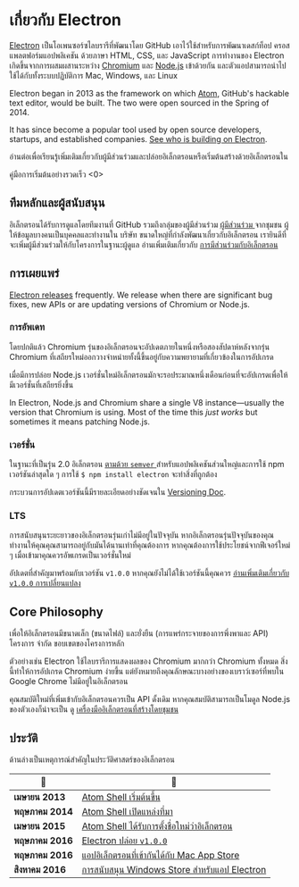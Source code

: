 # เกี่ยวกับ Electron

[Electron](https://electronjs.org) เป็นโอเพนซอร์ซไลบรารีที่พัฒนาโดย GitHub เอาไว้ใช้สำหรับการพัฒนาเดสก์ท็อป ครอสแพลตฟอร์มแอปพลิเคชัน ด้วยภาษา HTML, CSS, และ JavaScript การทำงานของ Electron เกิดขึ้นจากการผสมผสานระหว่าง [Chromium](https://www.chromium.org/Home) และ [Node.js](https://nodejs.org) เข้าด้วยกัน และตัวแอปสามารถนำไปใช้ได้กับทั้งระบบปฏิบัติการ Mac, Windows, และ Linux

Electron began in 2013 as the framework on which [Atom](https://atom.io), GitHub's hackable text editor, would be built. The two were open sourced in the Spring of 2014.

It has since become a popular tool used by open source developers, startups, and established companies. [See who is building on Electron](https://electronjs.org/apps).

อ่านต่อเพื่อเรียนรู้เพิ่มเติมเกี่ยวกับผู้มีส่วนร่วมและปล่อยอิเล็กตรอนหรือเริ่มต้นสร้างด้วยอิเล็กตรอนใน

 คู่มือการเริ่มต้นอย่างรวดเร็ว <0></p> 



## ทีมหลักและผู้สนับสนุน

อิเล็กตรอนได้รับการดูแลโดยทีมงานที่ GitHub รวมถึงกลุ่มของผู้มีส่วนร่วม [ ผู้มีส่วนร่วม ](https://github.com/electron/electron/graphs/contributors) จากชุมชน ผู้ให้ข้อมูลบางคนเป็นบุคคลและทำงานใน บริษัท ขนาดใหญ่ที่กำลังพัฒนาเกี่ยวกับอิเล็กตรอน เรายินดีที่จะเพิ่มผู้มีส่วนร่วมให้กับโครงการในฐานะผู้ดูแล อ่านเพิ่มเติมเกี่ยวกับ [ การมีส่วนร่วมกับอิเล็กตรอน ](https://github.com/electron/electron/blob/master/CONTRIBUTING.md)



## การเผยแพร่

[Electron releases](https://github.com/electron/electron/releases) frequently. We release when there are significant bug fixes, new APIs or are updating versions of Chromium or Node.js.



### การอัพเดท

โดยปกติแล้ว Chromium รุ่นของอิเล็กตรอนจะอัปเดตภายในหนึ่งหรือสองสัปดาห์หลังจากรุ่น Chromium ที่เสถียรใหม่ออกวางจำหน่ายทั้งนี้ขึ้นอยู่กับความพยายามที่เกี่ยวข้องในการอัปเกรด

เมื่อมีการปล่อย Node.js เวอร์ชั่นใหม่อิเล็กตรอนมักจะรอประมาณหนึ่งเดือนก่อนที่จะอัปเกรดเพื่อให้มีเวอร์ชั่นที่เสถียรยิ่งขึ้น

In Electron, Node.js and Chromium share a single V8 instance—usually the version that Chromium is using. Most of the time this _just works_ but sometimes it means patching Node.js.




### เวอร์ชั่น

ในฐานะที่เป็นรุ่น 2.0 อิเล็กตรอน [ ตามด้วย `semver` ](https://semver.org) สำหรับแอปพลิเคชันส่วนใหญ่และการใช้ npm เวอร์ชันล่าสุดใด ๆ การใช้ `$ npm install electron` จะทำสิ่งที่ถูกต้อง

กระบวนการอัปเดตเวอร์ชันนี้มีรายละเอียดอย่างชัดเจนใน [Versioning Doc](electron-versioning.md).



### LTS

การสนับสนุนระยะยาวของอิเล็กตรอนรุ่นเก่าไม่มีอยู่ในปัจจุบัน หากอิเล็กตรอนรุ่นปัจจุบันของคุณทำงานให้คุณคุณสามารถอยู่กับมันได้นานเท่าที่คุณต้องการ หากคุณต้องการใช้ประโยชน์จากฟีเจอร์ใหม่ ๆ เมื่อเข้ามาคุณควรอัพเกรดเป็นเวอร์ชั่นใหม่

อัปเดตที่สำคัญมาพร้อมกับเวอร์ชัน ` v1.0.0 ` หากคุณยังไม่ได้ใช้เวอร์ชันนี้คุณควร [ อ่านเพิ่มเติมเกี่ยวกับ ` v1.0.0 ` การเปลี่ยนแปลง ](https://electronjs.org/blog/electron-1-0)



## Core Philosophy

เพื่อให้อิเล็กตรอนมีขนาดเล็ก (ขนาดไฟล์) และยั่งยืน (การแพร่กระจายของการพึ่งพาและ API) โครงการ จำกัด ขอบเขตของโครงการหลัก

ตัวอย่างเช่น Electron ใช้ไลบรารีการแสดงผลของ Chromium มากกว่า Chromium ทั้งหมด สิ่งนี้ทำให้การอัปเกรด Chromium ง่ายขึ้น แต่ยังหมายถึงคุณลักษณะบางอย่างของเบราว์เซอร์ที่พบใน Google Chrome ไม่มีอยู่ในอิเล็กตรอน

คุณสมบัติใหม่ที่เพิ่มเข้ากับอิเล็กตรอนควรเป็น API ดั้งเดิม หากคุณสมบัติสามารถเป็นโมดูล Node.js ของตัวเองก็น่าจะเป็น ดู [ เครื่องมืออิเล็กตรอนที่สร้างโดยชุมชน ](https://electronjs.org/community)



## ประวัติ

ด้านล่างเป็นเหตุการณ์สำคัญในประวัติศาสตร์ของอิเล็กตรอน

| :calendar:       | :tada:                                                                                                            |
| ---------------- | ----------------------------------------------------------------------------------------------------------------- |
| **เมษายน 2013**  | [ Atom Shell เริ่มต้นขึ้น ](https://github.com/electron/electron/commit/6ef8875b1e93787fa9759f602e7880f28e8e6b45) |
| **พฤษภาคม 2014** | [ Atom Shell เปิดแหล่งที่มา ](https://blog.atom.io/2014/05/06/atom-is-now-open-source.html)                       |
| **เมษายน 2015**  | [ Atom Shell ได้รับการตั้งชื่อใหม่ว่าอิเล็กตรอน ](https://github.com/electron/electron/pull/1389)                 |
| **พฤษภาคม 2016** | [ Electron ปล่อย `v1.0.0` ](https://electronjs.org/blog/electron-1-0)                                             |
| **พฤษภาคม 2016** | [ แอปอิเล็กตรอนที่เข้ากันได้กับ Mac App Store ](mac-app-store-submission-guide.md)                                |
| **สิงหาคม 2016** | [ การสนับสนุน Windows Store สำหรับแอป Electron ](windows-store-guide.md)                                          |
